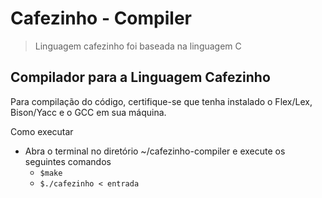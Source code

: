 # Cafezinho - Compiler
> Linguagem cafezinho foi baseada na linguagem C

## Compilador para a Linguagem Cafezinho

Para compilação do código, certifique-se que tenha instalado o Flex/Lex, Bison/Yacc e o GCC em sua máquina.

Como executar
- Abra o terminal no diretório ~/cafezinho-compiler e execute os seguintes comandos
  - `$make`
  - `$./cafezinho < entrada`